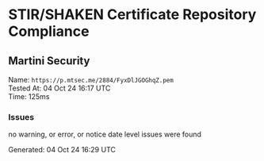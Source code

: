 # STIR/SHAKEN Certificate Repository Compliance

## Martini Security

Name: `https://p.mtsec.me/2884/FyxDlJGOGhqZ.pem`\
Tested At: 04 Oct 24 16:17 UTC\
Time: 125ms

### Issues

no warning, or error, or notice date level issues were found

Generated: 04 Oct 24 16:29 UTC